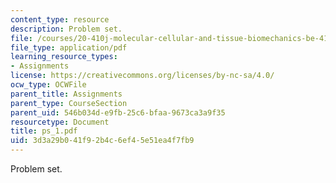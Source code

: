 ```yaml
---
content_type: resource
description: Problem set.
file: /courses/20-410j-molecular-cellular-and-tissue-biomechanics-be-410j-spring-2003/3d3a29b041f92b4c6ef45e51ea4f7fb9_ps_1.pdf
file_type: application/pdf
learning_resource_types:
- Assignments
license: https://creativecommons.org/licenses/by-nc-sa/4.0/
ocw_type: OCWFile
parent_title: Assignments
parent_type: CourseSection
parent_uid: 546b034d-e9fb-25c6-bfaa-9673ca3a9f35
resourcetype: Document
title: ps_1.pdf
uid: 3d3a29b0-41f9-2b4c-6ef4-5e51ea4f7fb9
---
```

Problem set.